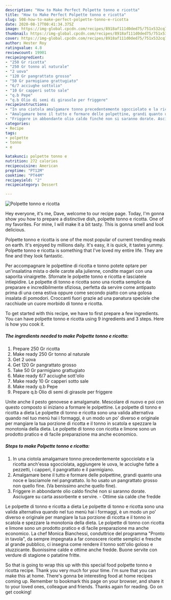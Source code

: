 ```yaml
---
description: "How to Make Perfect Polpette tonno e ricotta"
title: "How to Make Perfect Polpette tonno e ricotta"
slug: 508-how-to-make-perfect-polpette-tonno-e-ricotta
date: 2020-08-17T00:41:34.375Z
image: https://img-global.cpcdn.com/recipes/8918af111d0ded75/751x532cq70/polpette-tonno-e-ricotta-recipe-main-photo.jpg
thumbnail: https://img-global.cpcdn.com/recipes/8918af111d0ded75/751x532cq70/polpette-tonno-e-ricotta-recipe-main-photo.jpg
cover: https://img-global.cpcdn.com/recipes/8918af111d0ded75/751x532cq70/polpette-tonno-e-ricotta-recipe-main-photo.jpg
author: Hester Roy
ratingvalue: 4.8
reviewcount: 19901
recipeingredient:
- "250 Gr ricotta"
- "250 Gr tonno al naturale"
- "2 uova"
- "120 Gr pangrattato grosso"
- "50 Gr parmigiano grattugiato"
- "6/7 acciughe sottolio"
- "10 Gr capperi sotto sale"
- "q.b Pepe"
- "q.b Olio di semi di girasole per friggere"
recipeinstructions:
- "In una ciotola amalgamare tonno precedentemente sgocciolato e la ricotta anch&#39;essa sgocciolata, aggiungere le uova, le acciughe fatte a pezzetti, i capperi, il pangrattato e il parmigiano."
- "Amalgamare bene il tutto e formare delle polpettine, grandi quanto una noce e lasciamole nel pangrattato. Io ho usato un pangrattato grosso non quello fine. (Va benissimo anche quello fine)."
- "Friggere in abbondante olio caldo finché non si saranno dorate. Asciugare su carta assorbente e servire. Ottime sia calde che fredde"
categories:
- Recipe
tags:
- polpette
- tonno
- e

katakunci: polpette tonno e 
nutrition: 272 calories
recipecuisine: American
preptime: "PT12M"
cooktime: "PT44M"
recipeyield: "2"
recipecategory: Dessert

---
```



![Polpette tonno e ricotta](https://img-global.cpcdn.com/recipes/8918af111d0ded75/751x532cq70/polpette-tonno-e-ricotta-recipe-main-photo.jpg)

Hey everyone, it's me, Dave, welcome to our recipe page. Today, I'm gonna show you how to prepare a distinctive dish, polpette tonno e ricotta. One of my favorites. For mine, I will make it a bit tasty. This is gonna smell and look delicious.

Polpette tonno e ricotta is one of the most popular of current trending meals on earth. It's enjoyed by millions daily. It's easy, it is quick, it tastes yummy. Polpette tonno e ricotta is something that I've loved my entire life. They are fine and they look fantastic.

Per accompagnare le polpettine di ricotta e tonno potete optare per un&#39;insalatina mista o delle carote alla julienne, condite magari con una saporita vinaigrette. Sfornate le polpette tonno e ricotta e lasciatele intiepidire. Le polpette di tonno e ricotta sono una ricetta semplice da preparare e incredibilmente sfiziosa, perfetta da servire come antipasto prima di una cena estiva oppure come secondo piatto con una golosa insalata di pomodori. Croccanti fuori grazie ad una panatura speciale che racchiude un cuore morbido di tonno e ricotta.


To get started with this recipe, we have to first prepare a few ingredients. You can have polpette tonno e ricotta using 9 ingredients and 3 steps. Here is how you cook it.

<!--inarticleads1-->

##### The ingredients needed to make Polpette tonno e ricotta:

1. Prepare 250 Gr ricotta
1. Make ready 250 Gr tonno al naturale
1. Get 2 uova
1. Get 120 Gr pangrattato grosso
1. Take 50 Gr parmigiano grattugiato
1. Make ready 6/7 acciughe sott&#39;olio
1. Make ready 10 Gr capperi sotto sale
1. Make ready q.b Pepe
1. Prepare q.b Olio di semi di girasole per friggere


Unite anche il pesto genovese e amalgamate. Mescolare di nuovo e poi con questo composto si iniziano a formare le polpettine. Le polpette di tonno e ricotta a dieta Le polpette di tonno e ricotta sono una valida alternativa quando nel tuo menù hai i formaggi, è un modo un po&#39; diverso e originale per mangiare la tua porzione di ricotta e il tonno in scatola e spezzare la monotonia della dieta. Le polpette di tonno con ricotta e limone sono un prodotto pratico e di facile preparazione ma anche economico. 

<!--inarticleads2-->

##### Steps to make Polpette tonno e ricotta:

1. In una ciotola amalgamare tonno precedentemente sgocciolato e la ricotta anch&#39;essa sgocciolata, aggiungere le uova, le acciughe fatte a pezzetti, i capperi, il pangrattato e il parmigiano.
1. Amalgamare bene il tutto e formare delle polpettine, grandi quanto una noce e lasciamole nel pangrattato. Io ho usato un pangrattato grosso non quello fine. (Va benissimo anche quello fine).
1. Friggere in abbondante olio caldo finché non si saranno dorate. Asciugare su carta assorbente e servire. - Ottime sia calde che fredde


Le polpette di tonno e ricotta a dieta Le polpette di tonno e ricotta sono una valida alternativa quando nel tuo menù hai i formaggi, è un modo un po&#39; diverso e originale per mangiare la tua porzione di ricotta e il tonno in scatola e spezzare la monotonia della dieta. Le polpette di tonno con ricotta e limone sono un prodotto pratico e di facile preparazione ma anche economico. La chef Monica Bianchessi, conduttrice del programma &#34;Pronto in tavola&#34;, da sempre impegnata a far conoscere ricette semplici e fresche al grande pubblico, ci insegna come rendere il tonno sott&#39;olio goloso e stuzzicante. Buonissime calde e ottime anche fredde. Buone servite con verdure di stagione o patatine fritte. 

So that is going to wrap this up with this special food polpette tonno e ricotta recipe. Thank you very much for your time. I'm sure that you can make this at home. There's gonna be interesting food at home recipes coming up. Remember to bookmark this page on your browser, and share it to your loved ones, colleague and friends. Thanks again for reading. Go on get cooking!
